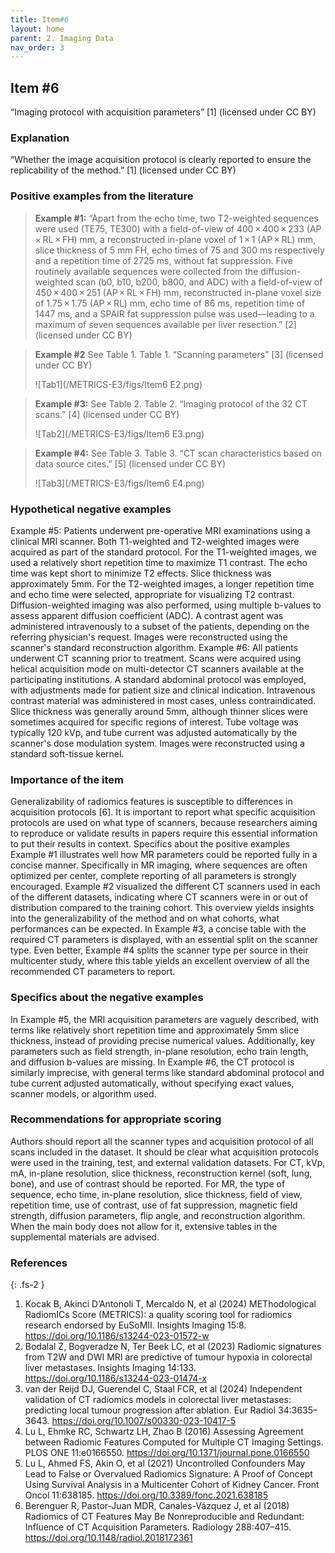 ```yaml
---
title: Item#6
layout: home
parent: 2. Imaging Data
nav_order: 3
---
```


## Item #6
“Imaging protocol with acquisition parameters” [1] (licensed under CC BY)
### Explanation
“Whether the image acquisition protocol is clearly reported to ensure the replicability of the method.” [1]  (licensed under CC BY)
### Positive examples from the literature
> **Example #1:** “Apart from the echo time, two T2-weighted sequences were used (TE75, TE300) with a field-of-view of 400 × 400 × 233 (AP × RL × FH) mm, a reconstructed in-plane voxel of 1 × 1 (AP × RL) mm, slice thickness of 5 mm FH, echo times of 75 and 300 ms respectively and a repetition time of 2725 ms, without fat suppression. Five routinely available sequences were collected from the diffusion-weighted scan (b0, b10, b200, b800, and ADC) with a field-of-view of 450 × 400 × 251 (AP × RL × FH) mm, reconstructed in-plane voxel size of 1.75 × 1.75 (AP × RL) mm, echo time of 86 ms, repetition time of 1447 ms, and a SPAIR fat suppression pulse was used—leading to a maximum of seven sequences available per liver resection.” [2] (licensed under CC BY)

> **Example #2** See Table 1. 
Table 1. “Scanning parameters” [3] (licensed under CC BY)
>
>![Tab1](/METRICS-E3/figs/Item6 E2.png) 

> **Example #3:** See Table 2.
Table 2. “Imaging protocol of the 32 CT scans.” [4] (licensed under CC BY)
>
>
>![Tab2](/METRICS-E3/figs/Item6 E3.png) 

> **Example #4:** See Table 3.
Table 3. “CT scan characteristics based on data source cites.” [5] (licensed under CC BY)
>
>
>![Tab3](/METRICS-E3/figs/Item6 E4.png)  

### Hypothetical negative examples
Example #5: Patients underwent pre-operative MRI examinations using a clinical MRI scanner. Both T1-weighted and T2-weighted images were acquired as part of the standard protocol. For the T1-weighted images, we used a relatively short repetition time to maximize T1 contrast. The echo time was kept short to minimize T2 effects. Slice thickness was approximately 5mm. For the T2-weighted images, a longer repetition time and echo time were selected, appropriate for visualizing T2 contrast. Diffusion-weighted imaging was also performed, using multiple b-values to assess apparent diffusion coefficient (ADC). A contrast agent was administered intravenously to a subset of the patients, depending on the referring physician's request. Images were reconstructed using the scanner's standard reconstruction algorithm.
Example #6: All patients underwent CT scanning prior to treatment. Scans were acquired using helical acquisition mode on multi-detector CT scanners available at the participating institutions. A standard abdominal protocol was employed, with adjustments made for patient size and clinical indication. Intravenous contrast material was administered in most cases, unless contraindicated. Slice thickness was generally around 5mm, although thinner slices were sometimes acquired for specific regions of interest. Tube voltage was typically 120 kVp, and tube current was adjusted automatically by the scanner's dose modulation system. Images were reconstructed using a standard soft-tissue kernel.
### Importance of the item 
Generalizability of radiomics features is susceptible to differences in acquisition protocols [6]. It is important to report what specific acquisition protocols are used on what type of scanners, because researchers aiming to reproduce or validate results in papers require this essential information to put their results in context. 
Specifics about the positive examples
Example #1 illustrates well how MR parameters could be reported fully in a concise manner. Specifically in MR imaging, where sequences are often optimized per center, complete reporting of all parameters is strongly encouraged. Example #2 visualized the different CT scanners used in each of the different datasets, indicating where CT scanners were in or out of distribution compared to the training cohort. This overview yields insights into the generalizability of the method and on what cohorts, what performances can be expected. In Example #3, a concise table with the required CT parameters is displayed, with an essential split on the scanner type. Even better, Example #4 splits the scanner type per source in their multicenter study, where this table yields an excellent overview of all the recommended CT parameters to report.
### Specifics about the negative examples
In Example #5, the MRI acquisition parameters are vaguely described, with terms like relatively short repetition time and approximately 5mm slice thickness, instead of providing precise numerical values. Additionally, key parameters such as field strength, in-plane resolution, echo train length, and diffusion b-values are missing. In Example #6, the CT protocol is similarly imprecise, with general terms like standard abdominal protocol and tube current adjusted automatically, without specifying exact values, scanner models, or algorithm used. 
### Recommendations for appropriate scoring
Authors should report all the scanner types and acquisition protocol of all scans included in the dataset. It should be clear what acquisition protocols were used in the training, test, and external validation datasets. For CT, kVp, mA, in-plane resolution, slice thickness, reconstruction kernel (soft, lung, bone), and use of contrast should be reported. For MR, the type of sequence, echo time, in-plane resolution, slice thickness, field of view, repetition time, use of contrast, use of fat suppression, magnetic field strength, diffusion parameters, flip angle, and reconstruction algorithm. When the main body does not allow for it, extensive tables in the supplemental materials are advised.
### References

{: .fs-2 }

1. 	Kocak B, Akinci D’Antonoli T, Mercaldo N, et al (2024) METhodological RadiomICs Score (METRICS): a quality scoring tool for radiomics research endorsed by EuSoMII. Insights Imaging 15:8. https://doi.org/10.1186/s13244-023-01572-w
2. 	Bodalal Z, Bogveradze N, Ter Beek LC, et al (2023) Radiomic signatures from T2W and DWI MRI are predictive of tumour hypoxia in colorectal liver metastases. Insights Imaging 14:133. https://doi.org/10.1186/s13244-023-01474-x
3. 	van der Reijd DJ, Guerendel C, Staal FCR, et al (2024) Independent validation of CT radiomics models in colorectal liver metastases: predicting local tumour progression after ablation. Eur Radiol 34:3635–3643. https://doi.org/10.1007/s00330-023-10417-5
4. 	Lu L, Ehmke RC, Schwartz LH, Zhao B (2016) Assessing Agreement between Radiomic Features Computed for Multiple CT Imaging Settings. PLOS ONE 11:e0166550. https://doi.org/10.1371/journal.pone.0166550
5. 	Lu L, Ahmed FS, Akin O, et al (2021) Uncontrolled Confounders May Lead to False or Overvalued Radiomics Signature: A Proof of Concept Using Survival Analysis in a Multicenter Cohort of Kidney Cancer. Front Oncol 11:638185. https://doi.org/10.3389/fonc.2021.638185
6. 	Berenguer R, Pastor-Juan MDR, Canales-Vázquez J, et al (2018) Radiomics of CT Features May Be Nonreproducible and Redundant: Influence of CT Acquisition Parameters. Radiology 288:407–415. https://doi.org/10.1148/radiol.2018172361
